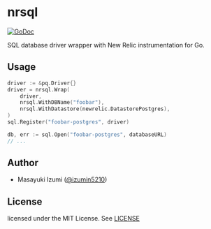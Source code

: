 # nrsql
[![GoDoc](https://godoc.org/github.com/izumin5210/nrsql?status.svg)](https://godoc.org/github.com/izumin5210/nrsql)

SQL database driver wrapper with New Relic instrumentation for Go.


## Usage

```go
driver := &pq.Driver{}
driver = nrsql.Wrap(
	driver,
	nrsql.WithDBName("foobar"),
	nrsql.WithDatastore(newrelic.DatastorePostgres),
)
sql.Register("foobar-postgres", driver)

db, err := sql.Open("foobar-postgres", databaseURL)
// ...
```


## Author
- Masayuki Izumi ([@izumin5210](https://github.com/izumin5210))


## License
licensed under the MIT License. See [LICENSE](./LICENSE)

